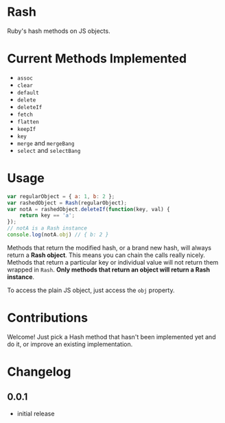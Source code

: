 # Rash
Ruby's hash methods on JS objects.

# Current Methods Implemented
  - `assoc`
  - `clear`
  - `default`
  - `delete`
  - `deleteIf`
  - `fetch`
  - `flatten`
  - `keepIf`
  - `key`
  - `merge` and `mergeBang`
  - `select` and `selectBang`

# Usage

```js
var regularObject = { a: 1, b: 2 };
var rashedObject = Rash(regularObject);
var notA = rashedObject.deleteIf(function(key, val) {
    return key == 'a';
});
// notA is a Rash instance
console.log(notA.obj) // { b: 2 }
```

Methods that return the modified hash, or a brand new hash, will always return a __Rash object__. This means you can chain the calls really nicely. Methods that return a particular key or individual value will not return them wrapped in `Rash`. __Only methods that return an object will return a Rash instance__.

To access the plain JS object, just access the `obj` property.

# Contributions

Welcome! Just pick a Hash method that hasn't been implemented yet and do it, or improve an existing implementation.

# Changelog

## 0.0.1
- initial release
